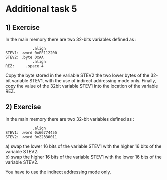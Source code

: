 # Additional task 5
## 1) Exercise

In the main memory there are two 32-bits variables defined as :
```
            .align
STEV1: .word 0xFF112200
STEV2: .byte 0xAA
            .align
REZ:     .space 4
```
Copy the byte stored in the variable STEV2 the two lower bytes of the 32-bit variable STEV1, with the use of indirect addressing mode only. Finally, copy the value of the 32bit variable STEV1 into the location of the variable REZ.



## 2) Exercise

In the main memory there are two 32-bit variables defined as :
```
            .align
STEV1: .word 0x66774455
STEV2: .word 0x22330011
```
a) swap the lower 16 bits of the variable STEV1 with the higher 16 bits of the variable STEV2.  
b) swap the higher 16 bits of the variable STEV1 with the lower 16 bits of the variable STEV2.

You have to use the indirect addressing mode only.
